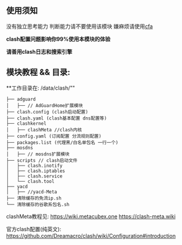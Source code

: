 ## 使用须知
没有独立思考能力 判断能力请不要使用该模块
嫌麻烦请使用[cfa](https://github.com/Kr328/ClashForAndroid)

**clash配置问题影响你99%使用本模块的体验**

**请善用clash日志和搜索引擎**

## 模块教程 && 目录:

**工作目录在: /data/clash/""
```
├── adguard
│   ├── // AdGuardHome扩展模块
├── clash.config (clash启动配置)
├── clash.yaml (clash基本配置 dns配置等)
├── clashkernel
│   ├── clashMeta //clash内核
├── config.yaml (订阅配置 分流规则配置)
├── packages.list (代理黑/白名单包名 一行一个)
├── mosdns
│   ├── // mosdns扩展模块
├── scripts // clash启动文件
│   ├── clash.inotify
│   ├── clash.iptables
│   ├── clash.service
│   └── clash.tool 
├── yacd
│   ├── //yacd-Meta
├── 清除缓存的免流ip.sh
└── 清除缓存的谷歌系包名.sh
```

clashMeta教程见:
https://wiki.metacubex.one
https://clash-meta.wiki

官方clash配置(纯英文):
https://github.com/Dreamacro/clash/wiki/Configuration#introduction
